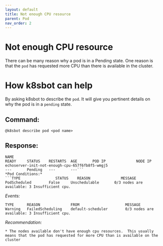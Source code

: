 ```yaml
---
layout: default
title: Not enough CPU resource
parent: Pod
nav_order: 2
---
```

# Not enough CPU resource
There can be many reason why a pod is in a Pending state.  One reason is that
the `pod` has requested more CPU than there is available in the cluster.

# How k8sbot can help
By asking k8sbot to describe the `pod`.  It will give you pertinent details on
why the pod is in a `pending` state.

## Command:
```
@k8sbot describe pod <pod name>
```

## Response:
```
NAME                                                                            READY     STATUS    RESTARTS  AGE       POD IP              NODE IP             
echoserver-init-not-enough-cpu-657f6fb8f5-wmgj5                                 ---       Pending   ---       ---```                                               
*Pod Conditions:*
```TYPE                STATUS    REASON              MESSAGE   
PodScheduled        False     Unschedulable       0/3 nodes are available: 3 Insufficient cpu.
```

*Events:*
```
TYPE      REASON              FROM                     MESSAGE   
Warning   FailedScheduling    default-scheduler        0/3 nodes are available: 3 Insufficient cpu.
```

*Recommendation:*
```
* The nodes available don't have enough cpu resources.  This usually means that the pod has requested for more CPU than is available on the cluster
```
